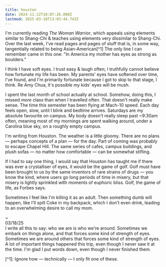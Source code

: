 ```yaml
---
title: houston
date: 2024-11-22T18:07:26.000Z
lastmod: 2025-03-18T13:03:44.743Z
---
```

I'm currently reading *The Woman Warrior*, which appeals using elements similar to Shang-Chi & teaches using elements very dissimilar to Shang-Chi. Over the last week, I've read pages and pages of stuff that is, in some way, tangentially related to being Asian-American\[^1]  The only line I can remember came in this one: "In America my mother has eyes as strong as boulders."

I think I have soft eyes. I trust easy & laugh often; I truthfully cannot believe how fortunate my life has been. My parents' eyes have softened over time, I've found, and I'm primarily fortunate because I got to skip to that stage, I think. Re Amy Chua, it's possible my kids' eyes will be mush.

I spent the last month of school actually at school. Somehow, doing this, I missed *more* class than when I travelled often. That doesn't really make sense. The time this semester has been flying at Mach-10 speed. Each day feels open, slow, until I blink and bedtime arrives. Saturdays are my absolute favourite on campus. My body doesn't really sleep past ~9:30am often, meaning most of my mornings are spent walking around, under a Carolina blue sky, on a roughly empty campus.

I'm writing from Houston. The weather is a little gloomy. There are no plans — perhaps concepts of a plan — for the day. Part of coming was probably to escape Chapel Hill. The same series of cafes, campus buildings, and plush sofas — no matter how comfortable — can be somewhat stifling.

If I had to say one thing, I would say that Houston has taught me if there was ever a crystalliser of eyes, it would be the game of golf. Golf must have been brought to us by the same inventors of rare strains of drugs — you know the kind, where users go long periods of time in misery, but that misery is lightly sprinkled with moments of euphoric bliss. Golf, the game of life, as Forbes says.

Sometimes I feel like I'm killing it as an adult. Then something dumb will happen, like I'll spill Coke in my backpack, which I don't even drink, leading to an overwhelming desire to call my mom.

\~\
03/18/25\
I write all this to say: who we are is who we're around. Sometimes we embark on things alone, and that forces some kind of strength of eyes. Sometimes we are around others that forces some kind of strength of eyes. A lot of important things happened this trip, even though I never saw it at the time. I'm glad I put words down, even though I never finished them.

\[^1]: Ignore how — technically — I only fit one of these.
